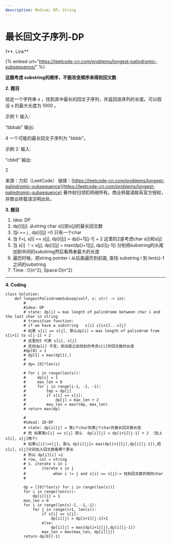 ```yaml
---
description: Medium; DP; String
---
```


# 最长回文子序列-DP

1**. Link**

{% embed url="https://leetcode-cn.com/problems/longest-palindromic-subsequence/" %}

**这题考虑 substring的顺序，不能改变顺序来得到回文数**

**2. 题目**

给定一个字符串 s ，找到其中最长的回文子序列，并返回该序列的长度。可以假设 s 的最大长度为 1000 。

示例 1: 输入:

"bbbab" 输出:

4 一个可能的最长回文子序列为 "bbbb"。

示例 2: 输入:

"cbbd" 输出:

2

来源：力扣（LeetCode） 链接：[https://leetcode-cn.com/problems/longest-palindromic-subsequence](https://leetcode-cn.com/problems/longest-palindromic-subsequence) 著作权归领扣网络所有。商业转载请联系官方授权，非商业转载请注明出处。



**3. 题目**

1. &#x20;idea: DP
2. &#x20;dp\[i]\[j]:    从string char s\[i]到s\[j]的最长回文数
3. 当i == j ,  dp\[i]\[j] =0 只有一个char
4. 当 i!=j,   s\[i] == s\[j],  dp\[i]\[j] = dp\[i+1]\[j-1] + 2 这里的2是考虑char s\[i]和s\[j]
5. 当 s\[i] ！= s\[j],     dp\[i]\[j] = max(dp\[i+1]\[j],  dp\[i]\[j-1]) 分别把substring的头尾加到中间的substring然后看两者最大的长度
6. 遍历时候，把string   pointer  i 从后面遍历到前面, 查找 substring  i 到 len(s)-1 之间的substring
7. Time : O(n^2), Space:O(n^2)

****

**4. Coding**

```
class Solution:
    def longestPalindromeSubseq(self, s: str) -> int:
        #
        #idea: DP
        # state: dp[i] = max length of palindrome between char i and the last char in string
        # transition function:
        # if we have a substring   s[i] s[i+1]...s[j]
        # 如果 s[i] == s[j], 那么dp[i] = max length of palindrom from s[i+1] to s[j-1] + 2 
        # 这里的2 代表 s[i], s[j]
        # 否则dp[i] 不变，依旧是之前找到的考虑s[i]的回文数的长度
        #dp[0] = 1
        # dp[1] = max(dp[1],)
        #
        # dp= [0]*len(s)
        
        # for i in range(len(s)):
        #     dp[i] = 1
        #     max_len = 0
        #     for j in range(i-1, -1, -1):
        #         tmp = dp[j]
        #         if s[i] == s[j]:
        #             dp[j] = max_len + 2
        #         max_len = max(tmp, max_len)
        # return max(dp)
            
        #
        #idea2: 2D-DP
        # state: dp[i][j] = 第i个char到第j个char的最长回文数长度
        # 而 如果第s[i] == s[j] 那么  dp[i][j] = dp[i+1][j-1] + 2 （加上 s[i], s[j]两个）
        # 如果s[i]!=s[j], 那么 dp[i][j]= max(dp[i+1][j],dp[i][j-1]),把s[i], s[j]分别加入回文数看哪个更长
        # 所以 dp[i][i] =1
        # row, col = string
        # 1. iterate s in i 
        #       iterate s in j
        #            when i != j and s[i] == s[j]-> 找到回文数的相同char
        #

        dp = [[0]*len(s) for i in range(len(s))]
        for i in range(len(s)):
            dp[i][i] = 1
        max_len = 0
        for i in range(len(s)-1, -1,-1):
            for j in range(i+1, len(s)):
                if s[i] == s[j]:
                    dp[i][j] = dp[i+1][j-1]+2
                else:
                    dp[i][j] = max(dp[i+1][j],dp[i][j-1])
                max_len = max(max_len, dp[i][j])
        return dp[0][-1]

                    

```





